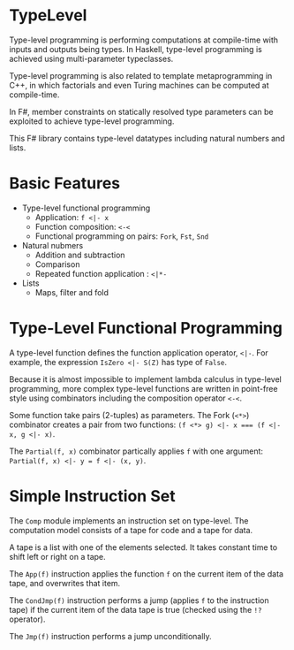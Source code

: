 TypeLevel
=========

Type-level programming is performing computations at compile-time with inputs
and outputs being types. In Haskell, type-level programming is achieved using
multi-parameter typeclasses.

Type-level programming is also related to template metaprogramming in C++, in
which factorials and even Turing machines can be computed at compile-time.

In F#, member constraints on statically resolved type parameters can be
exploited to achieve type-level programming.

This F# library contains type-level datatypes including natural numbers and
lists.

Basic Features
==============

 - Type-level functional programming
   - Application: `f <|- x`
   - Function composition: `<-<`
   - Functional programming on pairs: `Fork`, `Fst`, `Snd`
 - Natural nubmers
   - Addition and subtraction
   - Comparison
   - Repeated function application : `<|*- `
 - Lists
   - Maps, filter and fold

Type-Level Functional Programming
=================================

A type-level function defines the function application operator, `<|-`.
For example, the expression `IsZero <|- S(Z)` has type of `False`.

Because it is almost impossible to implement lambda calculus in type-level
programming, more complex type-level functions are written in point-free style
using combinators including the composition operator `<-<`.

Some function take pairs (2-tuples) as parameters. The Fork (`<*>`) combinator
creates a pair from two functions: `(f <*> g) <|- x === (f <|- x, g <|- x)`.

The `Partial(f, x)` combinator partically applies `f` with one argument:
`Partial(f, x) <|- y = f <|- (x, y)`.

Simple Instruction Set
======================

The `Comp` module implements an instruction set on type-level. The computation
model consists of a tape for code and a tape for data.

A tape is a list with one of the elements selected. It takes constant time to
shift left or right on a tape.

The `App(f)` instruction applies the function `f` on the current item of the
data tape, and overwrites that item.

The `CondJmp(f)` instruction performs a jump (applies `f` to the instruction
tape) if the current item of the data tape is true (checked using the `!?`
operator).

The `Jmp(f)` instruction performs a jump unconditionally.

